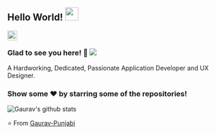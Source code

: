 ## Hello World! <img src="https://raw.githubusercontent.com/iampavangandhi/iampavangandhi/master/gifs/Hi.gif" width="30px"></h2>

<a href="https://linkedin.com/in/iampavangandhi">
  <img align="left" alt="Pavan's Linkdein" width="22px" src="https://cdn.jsdelivr.net/npm/simple-icons@v3/icons/linkedin.svg" />
</a>

<br />

### Glad to see you here! 🤩 ![](https://visitor-badge.glitch.me/badge?page_id=gaurav.bpunjabi)

A Hardworking, Dedicated, Passionate Application Developer and UX Designer.

### Show some ❤️ by starring some of the repositories!

![Gaurav's github stats](https://github-readme-stats.vercel.app/api?username=Gaurav-Punjabi&show_icons=true&count_private=true) 

⭐️ From [Gaurav-Punjabi](https://github.com/Gaurav-Punjabi)
